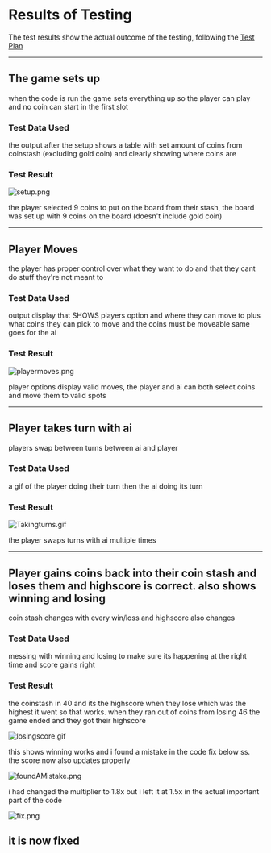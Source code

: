 # Results of Testing

The test results show the actual outcome of the testing, following the [Test Plan](test-plan.md)

---

## The game sets up

when the code is run the game sets everything up so the player can play and no coin can start in the first slot

### Test Data Used

the output after the setup shows a table with set amount of coins from coinstash (excluding gold coin) and clearly showing where coins are

### Test Result

![setup.png](screenshots/setup.png)

the player selected 9 coins to put on the board from their stash, the board was set up with 9 coins on the board (doesn't include gold coin)

---

## Player Moves

the player has proper control over what they want to do and that they cant do stuff they're not meant to

### Test Data Used

output display that SHOWS players option and where they can move to plus what coins they can pick to move and the coins must be moveable same goes for the ai

### Test Result

![playermoves.png](screenshots/playermoves.png)

player options display valid moves, the player and ai can both select coins and move them to valid spots

---

## Player takes turn with ai

players swap between turns between ai and player

### Test Data Used

a gif of the player doing their turn then the ai doing its turn

### Test Result

![Takingturns.gif](screenshots/Takingturns.gif)

the player swaps turns with ai multiple times

---

## Player gains coins back into their coin stash and loses them and highscore is correct. also shows winning and losing

coin stash changes with every win/loss and highscore also changes 

### Test Data Used

messing with winning and losing to make sure its happening at the right time and score gains right

### Test Result

the coinstash in 40 and its the highscore when they lose which was the highest it went so that works. when they ran out of coins from losing 46 the game ended and they got their highscore

![losingscore.gif](screenshots/losingscore.gif)

this shows winning works and i found a mistake in the code fix below ss. the score now also updates properly

![foundAMistake.png](screenshots/foundAMistake.png)

i had changed the multiplier to 1.8x but i left it at 1.5x in the actual important part of the code

![fix.png](screenshots/fix.png)

it is now fixed
---


